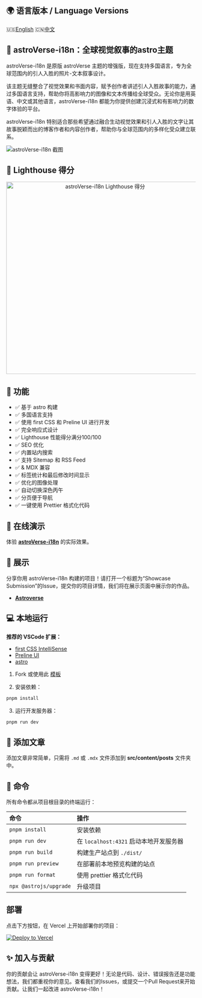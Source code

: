 ## 🌍 语言版本 / Language Versions

🇺🇸[English](README.md) 🇨🇳[中文](README_CN.md)

## 🚀 **astroVerse-i18n**：全球视觉叙事的astro主题

astroVerse-i18n 是原版 astroVerse 主题的增强版，现在支持多国语言，专为全球范围内的引人入胜的照片-文本叙事设计。

该主题无缝整合了视觉效果和书面内容，赋予创作者讲述引人入胜故事的能力，通过多国语言支持，帮助你将高影响力的图像和文本传播给全球受众。无论你是用英语、中文或其他语言，astroVerse-i18n 都能为你提供创建沉浸式和有影响力的数字体验的平台。

astroVerse-i18n 特别适合那些希望通过融合生动视觉效果和引人入胜的文字让其故事脱颖而出的博客作者和内容创作者，帮助你与全球范围内的多样化受众建立联系。

<img src="public/screenshot.webp" alt="astroVerse-i18n 截图" />

## 💯 Lighthouse 得分

<p align="center">
  <a href="https://pagespeed.web.dev/analysis?url=https%3A%2F%2Fverse-i18n.vercel.app%2F">
    <img width="510" alt="astroVerse-i18n Lighthouse 得分" src="public/astroverse-i18n-lighthouse-score.svg">
  <a>
</p>

## 🎉 功能

- ✅ 基于 astro 构建
- ✅ 多国语言支持
- ✅ 使用 first CSS 和 Preline UI 进行开发
- ✅ 完全响应式设计
- ✅ Lighthouse 性能得分满分100/100
- ✅ SEO 优化
- ✅ 内置站内搜索
- ✅ 支持 Sitemap 和 RSS Feed
- ✅  & MDX 兼容
- ✅ 标签统计和最后修改时间显示
- ✅ 优化的图像处理
- ✅ 自动切换深色丙午
- ✅ 分页便于导航
- ✅ 一键使用 Prettier 格式化代码

## 🎡 在线演示

体验 [**astroVerse-i18n**](https://verse-i18n.vercel.app) 的实际效果。

## 🌆 展示

分享你用 astroVerse-i18n 构建的项目！请打开一个标题为“Showcase Submission”的Issue，提交你的项目详情，我们将在展示页面中展示你的作品。

- [**Astroverse**](https://zbz.ai)

## 💻 本地运行

**推荐的 VSCode 扩展：**

- [first CSS IntelliSense](https://marketplace.visualstudio.com/items?itemName=bradlc.vscode-tailwind)
- [Preline UI](https://preline.co/)
- [astro](https://marketplace.visualstudio.com/items?itemName=astro-build.astro-vscode)

1. Fork 或使用此 [模板](https://github.com/isooosi/astroverse-i18n)

2. 安装依赖：

```bash
pnpm install
```

3. 运行开发服务器：

```bash
pnpm run dev
```

## 📄 添加文章

添加文章非常简单，只需将 `.md` 或 `.mdx` 文件添加到 **src/content/posts** 文件夹中。

## 🧞 命令

所有命令都从项目根目录的终端运行：

| 命令                   | 操作                                   |
| :--------------------- | :------------------------------------- |
| `pnpm install`         | 安装依赖                               |
| `pnpm run dev`         | 在 `localhost:4321` 启动本地开发服务器 |
| `pnpm run build`       | 构建生产站点到 `./dist/`               |
| `pnpm run preview`     | 在部署前本地预览构建的站点             |
| `pnpm run format`      | 使用 prettier 格式化代码               |
| `npx @astrojs/upgrade` | 升级项目                               |

## 部署

点击下方按钮，在 Vercel 上开始部署你的项目：

[![Deploy to Vercel](https://vercel.com/button)](https://vercel.com/import/project?template=https://github.com/isooosi/astroverse-i18n)

## ✨ 加入与贡献

你的贡献会让 astroVerse-i18n 变得更好！无论是代码、设计、错误报告还是功能想法，我们都重视你的意见。查看我们的Issues，或提交一个Pull Request来开始贡献。让我们一起改进 astroVerse-i18n！

